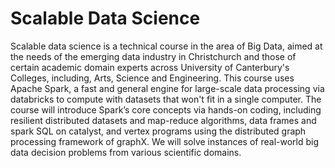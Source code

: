 Scalable Data Science
=======

Scalable data science is a technical course in the area of Big Data, aimed at the needs of the emerging data industry in Christchurch and those of certain academic domain experts across University of Canterbury's Colleges, including, Arts, Science and Engineering. This course uses Apache Spark, a fast and general engine for large-scale data processing via databricks to compute with datasets that won't fit in a single computer. The course will introduce Spark’s core concepts via hands-on coding, including resilient distributed datasets and map-reduce algorithms, data frames and spark SQL on catalyst, and vertex programs using the distributed graph processing framework of graphX. We will solve instances of real-world big data decision problems from various scientific domains.


